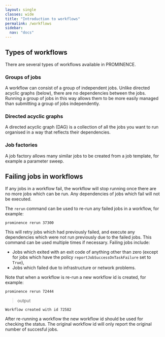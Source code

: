 ```yaml
---
layout: single
classes: wide
title: "Introduction to workflows"
permalink: /workflows
sidebar:
  nav: "docs"
---
```


## Types of workflows

There are several types of workflows available in PROMINENCE.

### Groups of jobs
A workflow can consist of a group of independent jobs. Unlike directed acyclic graphs (below), there are no dependencies between the jobs. Running a group of jobs in this way allows them to be more easily managed than submitting a group of jobs independently.

### Directed acyclic graphs
A directed acyclic graph (DAG) is a collection of all the jobs you want to run organised in a way that reflects their dependencies.

### Job factories
A job factory allows many similar jobs to be created from a job template, for example a parameter sweep.

## Failing jobs in workflows
If any jobs in a workflow fail, the workflow will stop running once there are no more jobs which can be run. Any dependencies of jobs which fail will not be executed.

The `rerun` command can be used to re-run any failed jobs in a workflow, for example:
```
prominence rerun 37300
```
This will retry jobs which had previously failed, and execute any dependencies which were not run previously due to the failed jobs. This command can be used multiple times if necessary. Failing jobs include:
* Jobs which exited with an exit code of anything other than zero (except for jobs which have the policy `reportJobSuccessOnTaskFailure` set to `True`),
* Jobs which failed due to infrastructure or network problems.

Note that when a workflow is re-run a new workflow id is created, for example:
```
prominence rerun 72444 
```

> output

```
Workflow created with id 72582
```
After re-running a workflow the new workflow id should be used for checking the status. The original workflow id will only report the original number
of succesful jobs.
